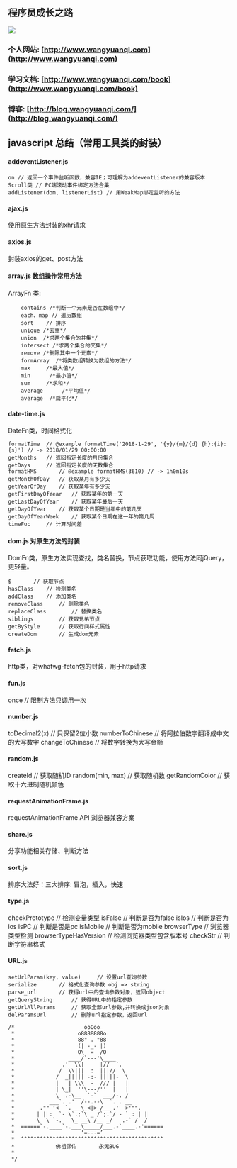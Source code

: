 
## 程序员成长之路

[<img src="https://img.shields.io/badge/思否-2.5k-42b983.svg">](https://segmentfault.com/u/wangyuanqi)


### 个人网站: [http://www.wangyuanqi.com](http://www.wangyuanqi.com)
### 学习文档: [http://www.wangyuanqi.com/book](http://www.wangyuanqi.com/book)
### 博客: [http://blog.wangyuanqi.com/](http://blog.wangyuanqi.com/)


## javascript 总结（常用工具类的封装）

#### addeventListener.js 
```
on // 返回一个事件监听函数，兼容IE；可理解为addeventListener的兼容版本
Scroll类 // PC端滚动事件绑定方法合集
addListener(dom, listenerList) // 用WeakMap绑定监听的方法
```

#### ajax.js 
使用原生方法封装的xhr请求

#### axios.js
封装axios的get、post方法

#### array.js  数组操作常用方法
ArrayFn 类:

```
    contains /*判断一个元素是否在数组中*/
    each、map // 遍历数组
    sort    // 排序
    unique /*去重*/
    union  /*求两个集合的并集*/
    intersect /*求两个集合的交集*/
    remove /*删除其中一个元素*/
    formArray  /*将类数组转换为数组的方法*/
    max     /*最大值*/
    min      /*最小值*/
    sum     /*求和*/
    average      /*平均值*/
    average  /*扁平化*/
```

#### date-time.js
DateFn类，时间格式化
```
formatTime  // @example formatTime('2018-1-29', '{y}/{m}/{d} {h}:{i}:{s}') // -> 2018/01/29 00:00:00
getMonths   // 返回指定长度的月份集合
getDays     // 返回指定长度的天数集合
formatHMS       // @example formatHMS(3610) // -> 1h0m10s
getMonthOfDay   // 获取某月有多少天
getYearOfDay    // 获取某年有多少天
getFirstDayOfYear   // 获取某年的第一天
getLastDayOfYear    // 获取某年最后一天
getDayOfYear    // 获取某个日期是当年中的第几天
getDayOfYearWeek    // 获取某个日期在这一年的第几周
timeFuc     // 计算时间差
```


#### dom.js 对原生方法的封装
DomFn类，原生方法实现查找，类名替换，节点获取功能，使用方法同jQuery，更轻量。
```
$       // 获取节点
hasClass    // 检测类名
addClass    // 添加类名
removeClass     // 删除类名
replaceClass        // 替换类名
siblings        // 获取兄弟节点
getByStyle      // 获取行间样式属性
createDom       // 生成dom元素
```

#### fetch.js
http类，对whatwg-fetch包的封装，用于http请求


#### fun.js
once    // 限制方法只调用一次


#### number.js
toDecimal2(x)       // 只保留2位小数
numberToChinese     // 将阿拉伯数字翻译成中文的大写数字
changeToChinese     // 将数字转换为大写金额


#### random.js
createId        // 获取随机ID
random(min, max)    // 获取随机数
getRandomColor      // 获取十六进制随机颜色


#### requestAnimationFrame.js
requestAnimationFrame API 浏览器兼容方案

#### share.js 
分享功能相关存储、判断方法

#### sort.js
排序大法好：三大排序: 冒泡，插入，快速


#### type.js
checkPrototype      // 检测变量类型
isFalse             // 判断是否为false
isIos           // 判断是否为ios
isPC        // 判断是否是pc
isMobile        // 判断是否为mobile
browserType     // 浏览器类型检测
browserTypeHasVersion       // 检测浏览器类型包含版本号
checkStr        // 判断字符串格式


#### URL.js
```
setUrlParam(key, value)     // 设置url查询参数
serialize       // 格式化查询参数 obj => string
parse_url       // 获得url中的查询参数对象，返回object
getQueryString      // 获得URL中的指定参数
getUrlAllParams     // 获取全部url参数,并转换成json对象
delParamsUrl        // 删除url指定参数，返回url
```



```
/*                     _ooOoo_
 *                    o8888888o
 *                    88" . "88
 *                    (| -_- |)
 *                    O\  =  /O
 *                 ____/`---'\____
 *               .'  \\|     |//  `.
 *              /  \\|||  :  |||//  \
 *             /  _||||| -:- |||||-  \
 *             |   | \\\  -  /// |   |
 *             | \_|  ''\---/''  |   |
 *             \  .-\__  `-`  ___/-. /
 *           ___`. .'  /--.--\  `. . __
 *        ."" '<  `.___\_<|>_/___.'  >'"".
 *       | | :  `- \`.;`\ _ /`;.`/ - ` : | |
 *       \  \ `-.   \_ __\ /__ _/   .-` /  /
 *  ======`-.____`-.___\_____/___.-`____.-'======
 *                     ‘=---=’
 *  ^^^^^^^^^^^^^^^^^^^^^^^^^^^^^^^^^^^^^^^^^^^^^
 *             佛祖保佑       永无BUG
 *
 */
```


